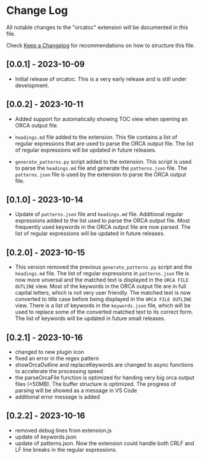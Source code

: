 # Change Log

All notable changes to the "orcatoc" extension will be documented in this file.

Check [Keep a Changelog](http://keepachangelog.com/) for recommendations on how to structure this file.

## [0.0.1] - 2023-10-09

- Initial release of orcatoc. This is a very early release and is still under development.

## [0.0.2] - 2023-10-11

- Added support for automatically showing TOC view when opening an ORCA output file.

- `headings.md` file added to the extension. This file contains a list of regular expressions that are used to parse the ORCA output file. The list of regular expressions will be updated in future releases.

- `generate_patterns.py` script added to the extension. This script is used to parse the `headings.md` file and generate the `patterns.json` file. The `patterns.json` file is used by the extension to parse the ORCA output file.

## [0.1.0] - 2023-10-14

- Update of `patterns.json` file and `headings.md` file. Additional regular expressions added to the list used to parse the ORCA output file. Most frequently used keywords in the ORCA output file are now parsed. The list of regular expressions will be updated in future releases.

## [0.2.0] - 2023-10-15

- This version removed the previous `generate_patterns.py` script and the `headings.md` file. The list of regular expressions in `patterns.json` file is now more unversal and the matched text is displayed in the `ORCA FILE OUTLINE` view. Most of the keywords in the ORCA output file are in full capital letters, which is not very user friendly. The matched text is now converted to title case before being displayed in the `ORCA FILE OUTLINE` view. There is a list of keywords in the `keywords.json` file, which will be used to replace some of the converted matched text to its correct form. The list of keywords will be updated in future small releases.

## [0.2.1] - 2023-10-16

- changed to new plugin icon
- fixed an error in the regex pattern
- showOrcaOutline and replaceKeywords are changed to async functions to accelerate the processing speed
- the parseOrcaFile function is optimized for handing very big orca output files (<50MB). The buffer structure is optimized. The progress of parsing will be showed as a message in VS Code
- additional error message is added

## [0.2.2] - 2023-10-16

- removed debug lines from extension.js
- update of keywords.json
- update of patterns.json. Now the extension could handle both CRLF and LF line breaks in the regular expressions.

